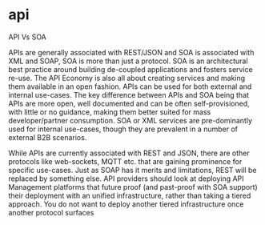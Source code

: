 # api

API Vs SOA

APIs are generally associated with REST/JSON and SOA is associated with XML and SOAP, SOA is more than just a protocol. SOA is an architectural best practice around building de-coupled applications and fosters service re-use. 
The API Economy is also all about creating services and making them available in an open fashion.
APIs can be used for both external and internal use-cases. The key difference between APIs and SOA being that APIs are more open, well documented and can be often self-provisioned, with little or no guidance, making them better suited for mass developer/partner consumption. SOA or XML services are pre-dominantly used for internal use-cases, though they are prevalent in a number of external B2B scenarios.


While APIs are currently associated with REST and JSON, there are other protocols like web-sockets, MQTT etc. that are gaining prominence for specific use-cases. Just as SOAP has it merits and limitations, REST will be replaced by something else. API providers should look at deploying API Management platforms that future proof (and past-proof with SOA support) their deployment with an unified infrastructure, rather than taking a tiered approach. You do not want to deploy another tiered infrastructure once another protocol surfaces


